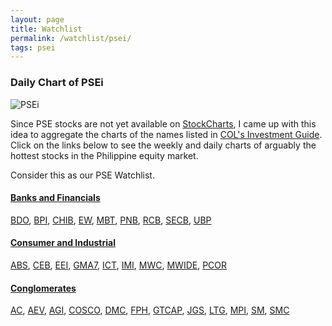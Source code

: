 ```yaml
---
layout: page
title: Watchlist
permalink: /watchlist/psei/
tags: psei
---
```


### Daily Chart of PSEi

![PSEi](http://www.marketwatch.com/kaavio.Webhost/charts/big.chart?nosettings=1&symb=PSEI&uf=7168&type=4&size=3&sid=124190&style=1013&freq=1&time=8&ma=6&maval=20,50,200&lf=4&lf2=0&lf3=0&height=510&width=720&mocktick=1)  

Since PSE stocks are not yet available on [StockCharts](http://stockcharts.com), I came up with this idea to aggregate the charts of the names listed in [COL's Investment Guide](https://beta4.colfinancial.com/ape/FINAL2_STARTER/Research/Downloads/InvestmentGuide.pdf). Click on the links below to see the weekly and daily charts of arguably the hottest stocks in the Philippine equity market.

Consider this as our PSE Watchlist.

#### [Banks and Financials](http://zettainino.com/watchlist/banks-and-financials/)
[BDO](http://zettainino.com/watchlist/bdo/), [BPI](http://zettainino.com/watchlist/bpi/), [CHIB](http://zettainino.com/watchlist/chib/), [EW](http://zettainino.com/watchlist/ew/), [MBT](http://zettainino.com/watchlist/mbt/), [PNB](http://zettainino.com/watchlist/pnb/), [RCB](http://zettainino.com/watchlist/rcb/), [SECB](http://zettainino.com/watchlist/secb/), [UBP](http://zettainino.com/watchlist/ubp/)

#### [Consumer and Industrial](http://zettainino.com/watchlist/consumer-and-industrial/)
[ABS](http://zettainino.com/watchlist/abs/), [CEB](http://zettainino.com/watchlist/ceb/), [EEI](http://zettainino.com/watchlist/eei/), [GMA7](http://zettainino.com/watchlist/gma7/), [ICT](http://zettainino.com/watchlist/ict/), [IMI](http://zettainino.com/watchlist/imi/), [MWC](http://zettainino.com/watchlist/mwc/), [MWIDE](http://zettainino.com/watchlist/mwide/), [PCOR](http://zettainino.com/watchlist/pcor/)

#### [Conglomerates](http://zettainino.com/watchlist/conglomerates/)
[AC](http://zettainino.com/watchlist/ac/), [AEV](http://zettainino.com/watchlist/aev/), [AGI](http://zettainino.com/watchlist/agi/), [COSCO](http://zettainino.com/watchlist/cosco/), [DMC](http://zettainino.com/watchlist/dmc/), [FPH](http://zettainino.com/watchlist/fph/), [GTCAP](http://zettainino.com/watchlist/gtcap/), [JGS](http://zettainino.com/watchlist/jgs/), [LTG](http://zettainino.com/watchlist/ltg/), [MPI](http://zettainino.com/watchlist/mpi/), [SM](http://zettainino.com/watchlist/sm/), [SMC](http://zettainino.com/watchlist/smc/)
